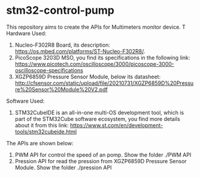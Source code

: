 # stm32-control-pump
This repository aims to create the APIs for Multimeters monitor device.
T
Hardware Used: 
1. Nucleo-F302R8 Board, its description: https://os.mbed.com/platforms/ST-Nucleo-F302R8/.
2. PicoScope 3203D MSO, you find its specifications in the following link: https://www.picotech.com/oscilloscope/3000/picoscope-3000-oscilloscope-specifications
3. XGZP6859D Pressure Sensor Module, below its datasheet: 
    http://cfsensor.com/static/upload/file/20210731/XGZP6859D%20Pressure%20Sensor%20Module%20V2.pdf

Software Used:
1. STM32CubeIDE is an all-in-one multi-OS development tool, which is part of the STM32Cube software ecosystem, you find more details about it from this link: https://www.st.com/en/development-tools/stm32cubeide.html

The APIs are shown below:
1. PWM API for control the speed of an pomp. Show the folder  ./PWM API
2. Pression API for read the pression from XGZP6859D Pressure Sensor Module. Show the folder  ./pression API

